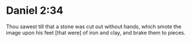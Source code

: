# Daniel 2:34

Thou sawest till that a stone was cut out without hands, which smote the image upon his feet [that were] of iron and clay, and brake them to pieces.